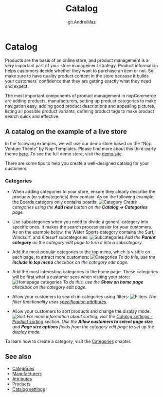 ﻿---
title: Catalog
uid: en/running-your-store/catalog/index
author: git.AndreiMaz
contributors: git.exileDev, git.dunaenko, git.IvanIvanIvanov, git.mariannk
---

# Catalog

Products are the basis of an online store, and product management is a very important part of your store management strategy. Product information helps customers decide whether they want to purchase an item or not. So make sure to have quality product content in the store because it builds your customers' confidence that they are getting exactly what they need and expect.

The most important components of product management in nopCommerce are adding products, manufacturers, setting up product categories to make navigation easy, adding good product descriptions and appealing pictures, listing all possible product variants, defining product tags to make product search quick and effective.

## A catalog on the example of a live store
In the following examples, we will use our demo store based on the "Nop Venture Theme" by Nop-Templates. Please find more about this third-party theme [here](https://www.nopcommerce.com/nop-venture-theme-14-plugins-nop-templatescom).
To see the full demo store, visit the [demo site](https://frontend.nopcommerce.com/?choosetheme=2). 

There are some tips to help you create a well-designed catalog for your customers.

### Categories

- When adding categories to your store, ensure they clearly describe the products (or subcategories) they contain. As on the following example, the Boards category only contains boards:
	![Category](_static/index/category.jpg)
	*Create categories using the **Add new** button on the **Catalog → Categories** page*.

- Use subcategories when you need to divide a general category into specific ones. It makes the search process easier for your customers. As on the example below, the Water Sports category contains the Surf, Windsurf, and Kitesurf
subcategories:
	![Subcategories](_static/index/subcategories.jpg)
	*Add the **Parent category** on the category edit page to turn it into a subcategory.*

- Add the most popular categories to the top menu, which is visible on each page, to attract more customers:
	![Categories](_static/index/categories.jpg)
	*To do this, use the **Include in top menu** checkbox on the category edit page.*

- Add the most interesting categories to the home page. These categories will be first what a customer sees when visiting your store:
	![Homepage categories](_static/index/homepage-categories.jpg)
	*To do this, use the **Show on home page** checkbox on the category edit page.*

- Allow your customers to search in categories using filters:
	![Filters](_static/index/filters.jpg)
	*The filter functionality uses [specification attributes](xref:en/running-your-store/catalog/products/specification-attributes).*

- Allow your customers to sort products and change the display mode: 
	![Sort](_static/index/sort.jpg)
	*For more information about sorting, visit the [Catalog settings - Product sorting](xref:en/running-your-store/catalog/catalog-settings#product-sorting) section. Use the **Allow customers to select page size** and **Page size options** fields from the category edit page to set up the display mode.*

To learn how to create a category, visit the [Categories](xref:en/running-your-store/catalog/categories) chapter.

## See also

* [Categories](xref:en/running-your-store/catalog/categories)
* [Manufacturers](xref:en/running-your-store/catalog/manufacturers)
* [Attributes](xref:en/running-your-store/catalog/products/product-attributes)
* [Products](xref:en/running-your-store/catalog/products/index)
* [Catalog settings](xref:en/running-your-store/catalog/catalog-settings)
